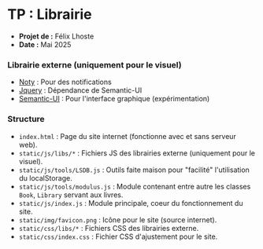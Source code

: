 # TP : Librairie
- **Projet de :** Félix Lhoste
- **Date :** Mai 2025

### Librairie externe (uniquement pour le visuel)
- [Noty](https://github.com/psyll/Noty-JS) : Pour des notifications
- [Jquery](https://jquery.com) : Dépendance de Semantic-UI
- [Semantic-UI](https://semantic-ui.com) : Pour l'interface graphique (expérimentation)

### Structure
- `index.html` : Page du site internet (fonctionne avec et sans serveur web).
- `static/js/libs/*` : Fichiers JS des librairies externe (uniquement pour le visuel).
- `static/js/tools/LSDB.js` : Outils faite maison pour "facilité" l'utilisation du localStorage.
- `static/js/tools/modulus.js` : Module contenant entre autre les classes `Book`, `Library` servant aux livres.
- `static/js/index.js` : Module principale, coeur du fonctionnement du site.
- `static/img/favicon.png` : Icône pour le site (source internet).
- `static/css/libs/*` : Fichiers CSS des librairies externe.
- `static/css/index.css` : Fichier CSS d'ajustement pour le site.
